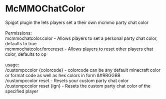 # McMMOChatColor
Spigot plugin the lets players set a their own mcmmo party chat color\
\
Permissions:\
mcmmochatcolor.color - Allows players to set a personal party chat color, defaults to true\
mcmmochatcolor.forcereset - Allows players to reset other players chat color, defaults to op\
\
usage:\
/custompccolor {colorcode} - colorcode can be any default minecraft color or format code as well as hex colors in form &#RRGGBB\
/custompccolor reset - Resets your custom party chat color\
/custompccolor reset {ign} - Resets the custom party chat color of the specified player
